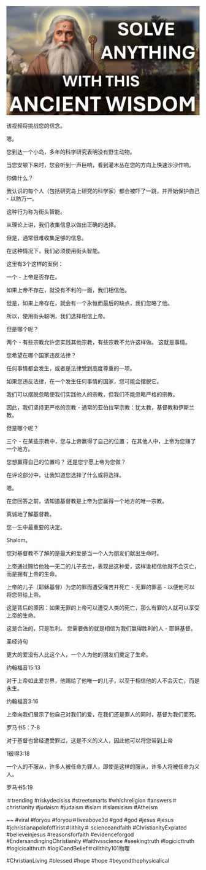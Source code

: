 ![Video cover image](../cover.jpg "cover photo")

该视频将挑战您的信念。

嗯。

您到达一个小岛，多年的科学研究表明没有野生动物。

当您安顿下来时，您会听到一声巨响，看到灌木丛在您的方向上快速沙沙作响。

你做什么？

我认识的每个人（包括研究岛上研究的科学家）都会被吓了一跳，并开始保护自己 - 以防万一。

这种行为称为街头智能。

从理论上讲，我们收集信息以做出正确的选择。

但是，通常很难收集足够的信息。

在这种情况下，我们必须使用街头智能。

这里有3个这样的案例：

一个 - 上帝是否存在。

如果上帝不存在，就没有不利的一面，我们相信他。

但是，如果上帝存在，就会有一个永恒而最后的缺点，我们忽略了他。

所以，使用街头聪明，我们选择相信上帝。

但是哪个呢？

两个 - 有些宗教允许您实践其他宗教，有些宗教不允许这样做。
这就是事情。

您希望在哪个国家违反法律？

任何事情都会发生，或者是法律受到高度尊重的一项。

如果您违反法律，在一个发生任何事情的国家，您可能会摆脱它。

我们可以摆脱忽略使我们实践他人的宗教，但我们不能忽略严格的宗教。

因此，我们坚持更严格的宗教 - 通常的亚伯拉罕宗教：犹太教，基督教和伊斯兰教。

但是哪个呢？

三个 - 在某些宗教中，您与上帝赢得了自己的位置； 在其他人中，上帝为您赚了一个地方。

您想赢得自己的位置吗？ 还是您宁愿上帝为您做？

在评论部分中，让我知道您选择了什么或将选择。

嗯。

在您回答之前，请知道基督教是上帝为您赢得一个地方的唯一宗教。

真诚地了解基督教。

您一生中最重要的决定。

Shalom。


您对基督教不了解的是最大的爱是当一个人为朋友们献出生命时。

上帝通过赐给他独一无二的儿子去世，表现出这种爱，这样谁相信他就不会灭亡，而是拥有上帝的生命。

上帝的儿子（耶稣基督）为您的罪而遭受痛苦并死亡 - 无罪的罪恶 - 以便他可以将您带给上帝。

这是背后的原因：如果无罪的上帝可以遭受人类的死亡，那么有罪的人就可以享受上帝的生命。

这是合法的，只是胜利。 您需要做的就是相信为我们赢得胜利的人 - 耶稣基督。

圣经诗句

更大的爱没有人比这个人，一个人为他的朋友们奠定了生命。

约翰福音15:13

对于上帝如此爱世界，他赐给了他唯一的儿子，以至于相信他的人不会灭亡，而是永生。

约翰福音3:16

上帝向我们展示了他自己对我们的爱，在我们还是罪人的同时，基督为我们而死。

罗马书5：7-8

对于基督也曾经遭受罪过，这是不义的义人，因此他可以将您带到上帝

1彼得3:18

一个人的不服从，许多人被任命为罪人，即使是这样的服从，许多人将被任命为义人。

罗马书5:19

＃trending #riskydecisiss #streetsmarts #whichreligion #answers＃christianity #judaism #judaism #islam #islamisism #Atheism

~~ #viral #foryou #foryou＃liveabove3d #god #god #jesus #jesus #jchristianapolofoffirist＃lithity＃ scienceandfaith #ChristianityExplated #believeinjesus #reasonsforfaith #evidenceforgod #EndersandingingChristianity #faithvsscience #seekingtruth #logicicttruth #logicicalthruth #logiCandBelief＃cilithity101物理

#ChristianLiving #blessed #hope #hope #beyondthephysicalical
